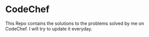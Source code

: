 # CodeChef

This Repo contains the solutions to the problems solved by me on CodeChef. I will try to update it everyday.
